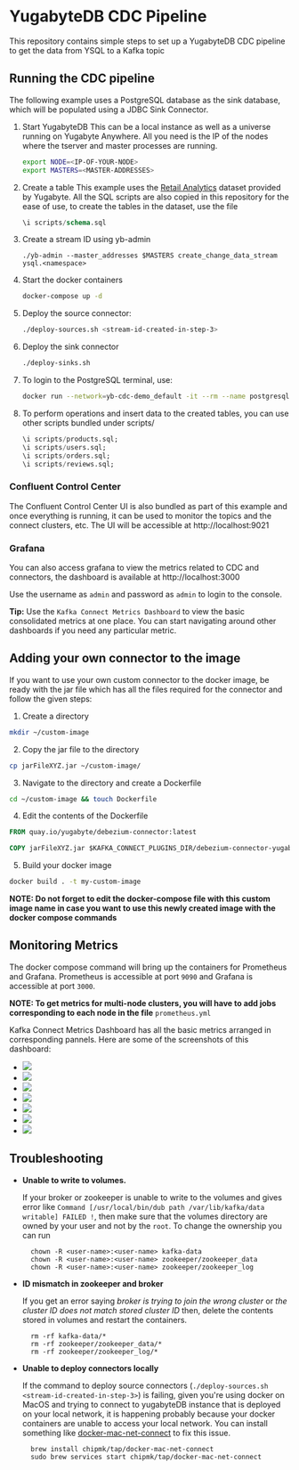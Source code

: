 # YugabyteDB CDC Pipeline

This repository contains simple steps to set up a YugabyteDB CDC pipeline to get the data from YSQL to a Kafka topic

## Running the CDC pipeline
The following example uses a PostgreSQL database as the sink database, which will be populated using a JDBC Sink Connector.

1. Start YugabyteDB
    This can be a local instance as well as a universe running on Yugabyte Anywhere. All you need is the IP of the nodes where the tserver and master processes are running.
    ```sh
    export NODE=<IP-OF-YOUR-NODE>
    export MASTERS=<MASTER-ADDRESSES>
    ```
  
2. Create a table
    This example uses the [Retail Analytics](https://docs.yugabyte.com/preview/sample-data/retail-analytics/) dataset provided by Yugabyte. All the SQL scripts are also copied in this repository for the ease of use, to create the tables in the dataset, use the file 
  
    ```sql
    \i scripts/schema.sql
    ```
  
3. Create a stream ID using yb-admin
    ```
    ./yb-admin --master_addresses $MASTERS create_change_data_stream ysql.<namespace>
    ```
  
4. Start the docker containers

    ```sh
    docker-compose up -d
    ```
  
5. Deploy the source connector:

    ```sh
    ./deploy-sources.sh <stream-id-created-in-step-3>
    ```
  
6. Deploy the sink connector
    ```sh
    ./deploy-sinks.sh
    ```
  
7. To login to the PostgreSQL terminal, use:
    ```sh
    docker run --network=yb-cdc-demo_default -it --rm --name postgresqlterm --link pg:postgresql --rm postgres:11.2 sh -c 'PGPASSWORD=postgres exec psql -h pg -p "$POSTGRES_PORT_5432_TCP_PORT" -U postgres'
    ```
  
8. To perform operations and insert data to the created tables, you can use other scripts bundled under scripts/
    ```sql
    \i scripts/products.sql;
    \i scripts/users.sql;
    \i scripts/orders.sql;
    \i scripts/reviews.sql;
    ```

### Confluent Control Center

The Confluent Control Center UI is also bundled as part of this example and once everything is running, it can be used to monitor the topics and the connect clusters, etc. The UI will be accessible at http://localhost:9021

### Grafana

You can also access grafana to view the metrics related to CDC and connectors, the dashboard is available at http://localhost:3000

Use the username as `admin` and password as `admin` to login to the console.

**Tip:** Use the `Kafka Connect Metrics Dashboard` to view the basic consolidated metrics at one place. You can start navigating around other dashboards if you need any particular metric.

## Adding your own connector to the image

If you want to use your own custom connector to the docker image, be ready with the jar file which has all the files required for the connector and follow the given steps:

1. Create a directory
  ```sh
  mkdir ~/custom-image
  ```
2. Copy the jar file to the directory
  ```sh
  cp jarFileXYZ.jar ~/custom-image/
  ```
3. Navigate to the directory and create a Dockerfile
  ```sh
  cd ~/custom-image && touch Dockerfile
  ```
4. Edit the contents of the Dockerfile
  ```Dockerfile
  FROM quay.io/yugabyte/debezium-connector:latest

  COPY jarFileXYZ.jar $KAFKA_CONNECT_PLUGINS_DIR/debezium-connector-yugabytedb/
  ```
5. Build your docker image
  ```sh
  docker build . -t my-custom-image
  ```
  **NOTE: Do not forget to edit the docker-compose file with this custom image name in case you want to use this newly created image with the docker compose commands**

## Monitoring Metrics

The docker compose command will bring up the containers for Prometheus and Grafana. Prometheus is accessible at port ```9090``` and Grafana is accessible at port ```3000```.

  **NOTE: To get metrics for multi-node clusters, you will have to add jobs corresponding to each node in the file** ```prometheus.yml```
  
 Kafka Connect Metrics Dashboard has all the basic metrics arranged in corresponding pannels. Here are some of the screenshots of this dashboard:
 
 * ![](https://github.com/yugabyte/cdc-examples/blob/main/cdc-quickstart-kafka-connect/screenshots/1%20.png)
 * ![](https://github.com/yugabyte/cdc-examples/blob/main/cdc-quickstart-kafka-connect/screenshots/2.png)
 * ![](https://github.com/yugabyte/cdc-examples/blob/main/cdc-quickstart-kafka-connect/screenshots/3.png)
 * ![](https://github.com/yugabyte/cdc-examples/blob/main/cdc-quickstart-kafka-connect/screenshots/4.png)
 * ![](https://github.com/yugabyte/cdc-examples/blob/main/cdc-quickstart-kafka-connect/screenshots/5.png)
 * ![](https://github.com/yugabyte/cdc-examples/blob/main/cdc-quickstart-kafka-connect/screenshots/6.png)
 * ![](https://github.com/yugabyte/cdc-examples/blob/main/cdc-quickstart-kafka-connect/screenshots/7.png)

## Troubleshooting

* __Unable to write to volumes.__

  If your broker or zookeeper is unable to write to the volumes and gives error like
  `Command [/usr/local/bin/dub path /var/lib/kafka/data writable] FAILED !`,
  then make sure that the volumes directory are owned by your user and not by the `root`. To change the ownership you can run
  ```
    chown -R <user-name>:<user-name> kafka-data
    chown -R <user-name>:<user-name> zookeeper/zookeeper_data
    chown -R <user-name>:<user-name> zookeeper/zookeeper_log
  ```

* __ID mismatch in zookeeper and broker__

  If you get an error saying _broker is trying to join the wrong cluster_ or _the cluster ID does not match stored cluster ID_
  then, delete the contents stored in volumes and restart the containers.
  ```
    rm -rf kafka-data/*
    rm -rf zookeeper/zookeeper_data/*
    rm -rf zookeeper/zookeeper_log/*
  ```

* __Unable to deploy connectors locally__

  If the command to deploy source connectors (`./deploy-sources.sh <stream-id-created-in-step-3>`) is failing, given you're using docker on MacOS and trying to connect to yugabyteDB instance that is deployed on your local network, it is happening probably because your docker containers are unable to access your local network. You can install something like [docker-mac-net-connect](https://github.com/chipmk/docker-mac-net-connect) to fix this issue.

  ```
    brew install chipmk/tap/docker-mac-net-connect
    sudo brew services start chipmk/tap/docker-mac-net-connect
  ```

